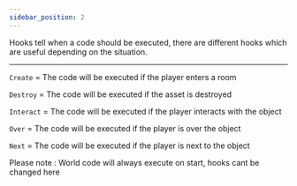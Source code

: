 ```yaml
---
sidebar_position: 2
---
```


Hooks tell when a code should be executed, there are different hooks which are useful depending on the situation.

<hr />

`Create` = The code will be executed if the player enters a room

`Destroy` = The code will be executed if the asset is destroyed

`Interact` = The code will be executed if the player interacts with the object

`Over` = The code will be executed if the player is over the object

`Next` = The code will be executed if the player is next to the object



Please note : World code will always execute on start, hooks cant be changed here
